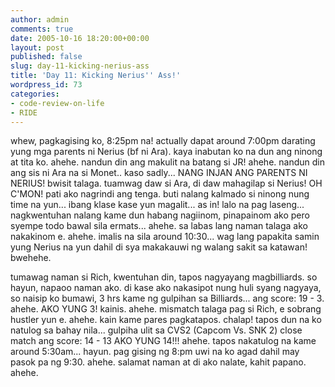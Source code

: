 ```yaml
---
author: admin
comments: true
date: 2005-10-16 18:20:00+00:00
layout: post
published: false
slug: day-11-kicking-nerius-ass
title: 'Day 11: Kicking Nerius'' Ass!'
wordpress_id: 73
categories:
- code-review-on-life
- RIDE
---
```


whew, pagkagising ko, 8:25pm na! actually dapat around 7:00pm darating yung mga parents ni Nerius (bf ni Ara). kaya inabutan ko na dun ang ninong at tita ko. ahehe. nandun din ang makulit na batang si JR! ahehe. nandun din ang sis ni Ara na si Monet.. kaso sadly... NANG INJAN ANG PARENTS NI NERIUS! bwisit talaga. tuamwag daw si Ara, di daw mahagilap si Nerius! OH C'MON! pati ako nagrindi ang tenga. buti nalang kalmado si ninong nung time na yun... ibang klase kase yun magalit... as in! lalo na pag laseng... nagkwentuhan nalang kame dun habang nagiinom, pinapainom ako pero syempe todo bawal sila ermats... ahehe. sa labas lang naman talaga ako nakakinom e. ahehe. imalis na sila around 10:30... wag lang papakita samin yung Nerius na yun dahil di sya makakauwi ng walang sakit sa katawan! bwehehe.

tumawag naman si Rich, kwentuhan din, tapos nagyayang magbilliards. so hayun, napaoo naman ako. di kase ako nakasipot nung huli syang nagyaya, so naisip ko bumawi, 3 hrs kame ng gulpihan sa Billiards... ang score: 19 - 3. ahehe. AKO YUNG 3! kainis. ahehe. mismatch talaga pag si Rich, e sobrang hustler yun e. ahehe. kain kame pares pagkatapos. chalap! tapos dun na ko natulog sa bahay nila... gulpiha ulit sa CVS2 (Capcom Vs. SNK 2) close match ang score: 14 - 13 AKO YUNG 14!!! ahehe. tapos nakatulog na kame around 5:30am... hayun. pag gising ng 8:pm uwi na ko agad dahil may pasok pa ng 9:30. ahehe. salamat naman at di ako nalate, kahit papano. ahehe.
